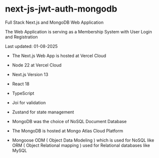 # next-js-jwt-auth-mongodb

Full Stack Next.js and MongoDB Web Application

The Web Application is serving as a Membership System with User Login and Registration

Last updated: 01-08-2025
                
- The Next.js Web App is hosted at Vercel Cloud
               
- Node 22 at Vercel Cloud
                
- Next.js Version 13
                 
- React 18
                  
- TypeScript
                
- Joi for validation
                  
- Zustand for state management
               
- MongoDB was the choice of NoSQL Document Database
                    
- The MongoDB is hosted at Mongo Atlas Cloud Platform

- Mongoose ODM ( Object Data Modeling ) which is used for NoSQL like ORM ( Object Relational mapping ) used for Relational databases like MySQL
                
              




